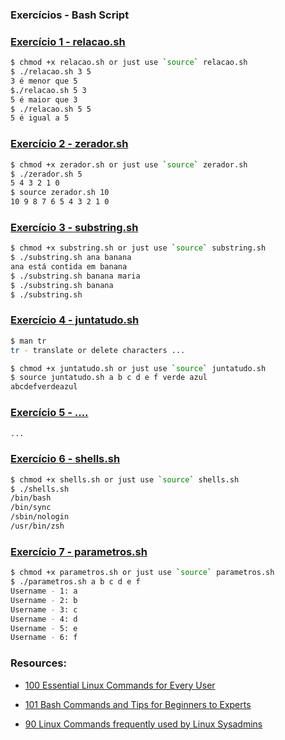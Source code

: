 ### Exercícios - Bash Script 

### [Exercício 1 - relacao.sh](exercicios/relacao.sh)
```Bash
$ chmod +x relacao.sh or just use `source` relacao.sh
$ ./relacao.sh 3 5
3 é menor que 5
$./relacao.sh 5 3
5 é maior que 3
$ ./relacao.sh 5 5
5 é igual a 5
```

### [Exercício 2 - zerador.sh](exercicios/zerador.sh)
```Bash
$ chmod +x zerador.sh or just use `source` zerador.sh
$ ./zerador.sh 5                 
5 4 3 2 1 0
$ source zerador.sh 10                 
10 9 8 7 6 5 4 3 2 1 0
```

### [Exercício 3 - substring.sh](exercicios/substring.sh)
```Bash
$ chmod +x substring.sh or just use `source` substring.sh
$ ./substring.sh ana banana
ana está contida em banana
$ ./substring.sh banana maria
$ ./substring.sh banana
$ ./substring.sh
```

### [Exercício 4 - juntatudo.sh](exercicios/juntatudo.sh)
```Bash
$ man tr
tr - translate or delete characters ...

$ chmod +x juntatudo.sh or just use `source` juntatudo.sh
$ source juntatudo.sh a b c d e f verde azul                         
abcdefverdeazul
```

### [Exercício 5 - ....](exercicios/)
```Bash
...
```

### [Exercício 6 - shells.sh](exercicios/shells.sh)
```Bash
$ chmod +x shells.sh or just use `source` shells.sh
$ ./shells.sh
/bin/bash
/bin/sync
/sbin/nologin
/usr/bin/zsh
```

### [Exercício 7 - parametros.sh](exercicios/parametros.sh)
```Bash
$ chmod +x parametros.sh or just use `source` parametros.sh
$ ./parametros.sh a b c d e f
Username - 1: a
Username - 2: b
Username - 3: c
Username - 4: d
Username - 5: e
Username - 6: f
```

### Resources:

- [100 Essential Linux Commands for Every User](https://linuxhint.com/100_essential_linux_commands/)

- [101 Bash Commands and Tips for Beginners to Experts](https://dev.to/awwsmm/101-bash-commands-and-tips-for-beginners-to-experts-30je)

- [90 Linux Commands frequently used by Linux Sysadmins](https://haydenjames.io/90-linux-commands-frequently-used-by-linux-sysadmins/)